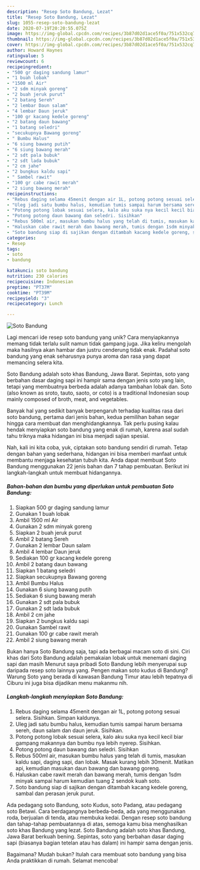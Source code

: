 ```yaml
---
description: "Resep Soto Bandung, Lezat"
title: "Resep Soto Bandung, Lezat"
slug: 1055-resep-soto-bandung-lezat
date: 2020-07-19T20:20:55.075Z
image: https://img-global.cpcdn.com/recipes/3b87d02d1ace5f0a/751x532cq70/soto-bandung-foto-resep-utama.jpg
thumbnail: https://img-global.cpcdn.com/recipes/3b87d02d1ace5f0a/751x532cq70/soto-bandung-foto-resep-utama.jpg
cover: https://img-global.cpcdn.com/recipes/3b87d02d1ace5f0a/751x532cq70/soto-bandung-foto-resep-utama.jpg
author: Howard Haynes
ratingvalue: 5
reviewcount: 6
recipeingredient:
- "500 gr daging sandung lamur"
- "1 buah lobak"
- "1500 ml Air"
- "2 sdm minyak goreng"
- "2 buah jeruk purut"
- "2 batang Sereh"
- "2 lembar Daun salam"
- "4 lembar Daun jeruk"
- "100 gr kacang kedele goreng"
- "2 batang daun bawang"
- "1 batang seledri"
- "secukupnya Bawang goreng"
- " Bumbu Halus"
- "6 siung bawang putih"
- "6 siung bawang merah"
- "2 sdt pala bubuk"
- "2 sdt lada bubuk"
- "2 cm jahe"
- "2 bungkus kaldu sapi"
- " Sambel rawit"
- "100 gr cabe rawit merah"
- "2 siung bawang merah"
recipeinstructions:
- "Rebus daging selama 45menit dengan air 1L, potong potong sesuai selera. Sisihkan. Simpan kaldunya."
- "Uleg jadi satu bumbu halus, kemudian tumis sampai harum bersama sereh, daun salam dan daun jeruk. Sisihkan."
- "Potong potong lobak sesuai selera, kalo aku suka nya kecil kecil biar gampang makannya dan bumbu nya lebih nyerep. Sisihkan."
- "Potong potong daun bawang dan seledri. Sisihkan"
- "Rebus 500ml air, masukan bumbu halus yang telah di tumis, masukan kaldu sapi, daging sapi, dan lobak. Masak kurang lebih 30menit. Matikan api, kemudian masukan daun bawang dan bawang goreng."
- "Haluskan cabe rawit merah dan bawang merah, tumis dengan 1sdm minyak sampai harum kemudian tuang 2 sendok kuah soto."
- "Soto bandung siap di sajikan dengan ditambah kacang kedele goreng, sambal dan perasan jeruk purut."
categories:
- Resep
tags:
- soto
- bandung

katakunci: soto bandung 
nutrition: 230 calories
recipecuisine: Indonesian
preptime: "PT37M"
cooktime: "PT39M"
recipeyield: "3"
recipecategory: Lunch

---
```



![Soto Bandung](https://img-global.cpcdn.com/recipes/3b87d02d1ace5f0a/751x532cq70/soto-bandung-foto-resep-utama.jpg)

Lagi mencari ide resep soto bandung yang unik? Cara menyiapkannya memang tidak terlalu sulit namun tidak gampang juga. Jika keliru mengolah maka hasilnya akan hambar dan justru cenderung tidak enak. Padahal soto bandung yang enak seharusnya punya aroma dan rasa yang dapat memancing selera kita.

Soto Bandung adalah soto khas Bandung, Jawa Barat. Sepintas, soto yang berbahan dasar daging sapi ini hampir sama dengan jenis soto yang lain, tetapi yang membuatnya berbeda adalah adanya tambahan lobak dan. Soto (also known as sroto, tauto, saoto, or coto) is a traditional Indonesian soup mainly composed of broth, meat, and vegetables.

Banyak hal yang sedikit banyak berpengaruh terhadap kualitas rasa dari soto bandung, pertama dari jenis bahan, kedua pemilihan bahan segar hingga cara membuat dan menghidangkannya. Tak perlu pusing kalau hendak menyiapkan soto bandung yang enak di rumah, karena asal sudah tahu triknya maka hidangan ini bisa menjadi sajian spesial.


Nah, kali ini kita coba, yuk, ciptakan soto bandung sendiri di rumah. Tetap dengan bahan yang sederhana, hidangan ini bisa memberi manfaat untuk membantu menjaga kesehatan tubuh kita. Anda dapat membuat Soto Bandung menggunakan 22 jenis bahan dan 7 tahap pembuatan. Berikut ini langkah-langkah untuk membuat hidangannya.

<!--inarticleads1-->

##### Bahan-bahan dan bumbu yang diperlukan untuk pembuatan Soto Bandung:

1. Siapkan 500 gr daging sandung lamur
1. Gunakan 1 buah lobak
1. Ambil 1500 ml Air
1. Gunakan 2 sdm minyak goreng
1. Siapkan 2 buah jeruk purut
1. Ambil 2 batang Sereh
1. Gunakan 2 lembar Daun salam
1. Ambil 4 lembar Daun jeruk
1. Sediakan 100 gr kacang kedele goreng
1. Ambil 2 batang daun bawang
1. Siapkan 1 batang seledri
1. Siapkan secukupnya Bawang goreng
1. Ambil  Bumbu Halus
1. Gunakan 6 siung bawang putih
1. Sediakan 6 siung bawang merah
1. Gunakan 2 sdt pala bubuk
1. Gunakan 2 sdt lada bubuk
1. Ambil 2 cm jahe
1. Siapkan 2 bungkus kaldu sapi
1. Gunakan  Sambel rawit
1. Gunakan 100 gr cabe rawit merah
1. Ambil 2 siung bawang merah


Bukan hanya Soto Bandung saja, tapi ada berbagai macam soto di sini. Ciri khas dari Soto Bandung adalah pemakaian lobak untuk menemani daging sapi dan masih Menurut saya pribadi Soto Bandung lebih menyerupai sup daripada resep soto lainnya yang. Pengen makan soto kudus di Bandung? Warung Soto yang berada di kawasan Bandung Timur atau lebih tepatnya di Ciburu ini juga bisa dijadikan menu makanmu nih. 

<!--inarticleads2-->

##### Langkah-langkah menyiapkan Soto Bandung:

1. Rebus daging selama 45menit dengan air 1L, potong potong sesuai selera. Sisihkan. Simpan kaldunya.
1. Uleg jadi satu bumbu halus, kemudian tumis sampai harum bersama sereh, daun salam dan daun jeruk. Sisihkan.
1. Potong potong lobak sesuai selera, kalo aku suka nya kecil kecil biar gampang makannya dan bumbu nya lebih nyerep. Sisihkan.
1. Potong potong daun bawang dan seledri. Sisihkan
1. Rebus 500ml air, masukan bumbu halus yang telah di tumis, masukan kaldu sapi, daging sapi, dan lobak. Masak kurang lebih 30menit. Matikan api, kemudian masukan daun bawang dan bawang goreng.
1. Haluskan cabe rawit merah dan bawang merah, tumis dengan 1sdm minyak sampai harum kemudian tuang 2 sendok kuah soto.
1. Soto bandung siap di sajikan dengan ditambah kacang kedele goreng, sambal dan perasan jeruk purut.


Ada pedagang soto Bandung, soto Kudus, soto Padang, atau pedagang soto Betawi. Cara berdagangnya berbeda-beda, ada yang menggunakan roda, berjualan di tenda, atau membuka kedai. Dengan resep soto bandung dan tahap-tahap pembuatannya di atas, semoga kamu bisa menghasilkan soto khas Bandung yang lezat. Soto Bandung adalah soto khas Bandung, Jawa Barat berkuah bening. Sepintas, soto yang berbahan dasar daging sapi (biasanya bagian tetelan atau has dalam) ini hampir sama dengan jenis. 

Bagaimana? Mudah bukan? Itulah cara membuat soto bandung yang bisa Anda praktikkan di rumah. Selamat mencoba!
